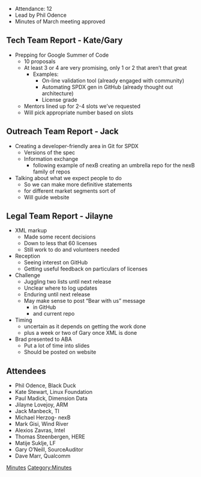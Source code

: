  - Attendance: 12
  - Lead by Phil Odence
  - Minutes of March meeting approved

## Tech Team Report - Kate/Gary

  - Prepping for Google Summer of Code
      - 10 proposals
      - At least 3 or 4 are very promising, only 1 or 2 that aren’t that
        great
          - Examples:
              - On-line validation tool (already engaged with community)
              - Automating SPDX gen in GitHub (already thought out
                architecture)
              - License grade
      - Mentors lined up for 2-4 slots we’ve requested
      - Will pick appropriate number based on slots

## Outreach Team Report - Jack

  - Creating a developer-friendly area in Git for SPDX
      - Versions of the spec
      - Information exchange
          - following example of nexB creating an umbrella repo for the
            nexB family of repos
  - Talking about what we expect people to do
      - So we can make more definitive statements
      - for different market segments sort of
      - Will guide website

## Legal Team Report - Jilayne

  - XML markup
      - Made some recent decisions
      - Down to less that 60 licenses
      - Still work to do and volunteers needed
  - Reception
      - Seeing interest on GitHub
      - Getting useful feedback on particulars of licenses
  - Challenge
      - Juggling two lists until next release
      - Unclear where to log updates
      - Enduring until next release
      - May make sense to post “Bear with us” message
          - in GitHub
          - and current repo
  - Timing
      - uncertain as it depends on getting the work done
      - plus a week or two of Gary once XML is done
  - Brad presented to ABA
      - Put a lot of time into slides
      - Should be posted on website

## Attendees

  - Phil Odence, Black Duck
  - Kate Stewart, Linux Foundation
  - Paul Madick, Dimension Data
  - Jilayne Lovejoy, ARM
  - Jack Manbeck, TI
  - Michael Herzog- nexB
  - Mark Gisi, Wind River
  - Alexios Zavras, Intel
  - Thomas Steenbergen, HERE
  - Matije Suklje, LF
  - Gary O’Neill, SourceAuditor
  - Dave Marr, Qualcomm

[Minutes](Category:General "wikilink")
[Category:Minutes](Category:Minutes "wikilink")
